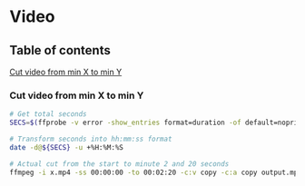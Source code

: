 # Video

## Table of contents

[Cut video from min X to min Y](#cut-video-from-min-x-to-min-y)

### **Cut video from min X to min Y**

```bash
# Get total seconds
SECS=$(ffprobe -v error -show_entries format=duration -of default=noprint_wrappers=1:nokey=1 x.mp4)

# Transform seconds into hh:mm:ss format
date -d@${SECS} -u +%H:%M:%S 

# Actual cut from the start to minute 2 and 20 seconds
ffmpeg -i x.mp4 -ss 00:00:00 -to 00:02:20 -c:v copy -c:a copy output.mp4
```